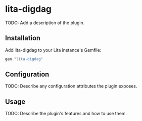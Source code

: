 # lita-digdag

TODO: Add a description of the plugin.

## Installation

Add lita-digdag to your Lita instance's Gemfile:

``` ruby
gem "lita-digdag"
```

## Configuration

TODO: Describe any configuration attributes the plugin exposes.

## Usage

TODO: Describe the plugin's features and how to use them.
